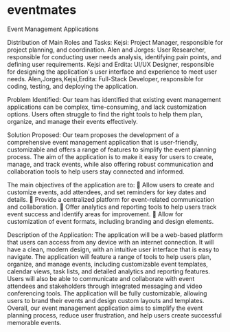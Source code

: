 # eventmates
Event Management Applications

Distribution of Main Roles and Tasks:
Kejsi: Project Manager, responsible for project planning, and coordination.
Alen and Jorges: User Researcher, responsible for conducting user needs analysis, identifying pain points, and defining user requirements.
Kejsi and Erdita: UI/UX Designer, responsible for designing the application's user interface and experience to meet user needs.
Alen,Jorges,Kejsi,Erdita: Full-Stack Developer, responsible for coding, testing, and deploying the application.


Problem Identified:
Our team has identified that existing event management applications can be complex, time-consuming, and lack customization options. Users often struggle to find the right tools to help them plan, organize, and manage their events effectively.

Solution Proposed:
Our team proposes the development of a comprehensive event management application that is user-friendly, customizable and offers a range of features to simplify the event planning process.
 The aim of the application is to make it easy for users to create, manage, and track events, while also offering robust communication and collaboration tools to help users stay connected and informed. 


The main objectives of the application are to:
	Allow users to create and customize events, add attendees, and set reminders for key dates and details.
	Provide a centralized platform for event-related communication and collaboration.
	Offer analytics and reporting tools to help users track event success and identify areas for improvement.
	Allow for customization of event formats, including branding and design elements.



Description of the Application:
The application will be a web-based platform that users can access from any device with an internet connection. It will have a clean, modern design, with an intuitive user interface that is easy to navigate. The application will feature a range of tools to help users plan, organize, and manage events, including customizable event templates, calendar views, task lists, and detailed analytics and reporting features. Users will also be able to communicate and collaborate with event attendees and stakeholders through integrated messaging and video conferencing tools. The application will be fully customizable, allowing users to brand their events and design custom layouts and templates. Overall, our event management application aims to simplify the event planning process, reduce user frustration, and help users create successful memorable events.
